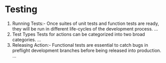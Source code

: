 # Testing

<ol>
  
  <li>Running Tests:- Once suites of unit tests and function tests are ready, they will be run in different life-cycles of the development process. ...</li>

<li>Test Types Tests for actions can be categorized into two broad categories. ...</li>
  
<li>Releasing Action:- Functional tests are essential to catch bugs in preflight development branches before being released into production. ...
  </li>
    
</ol>
